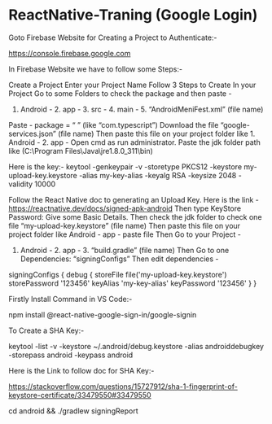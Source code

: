 # ReactNative-Traning (Google Login)

Goto Firebase Website for Creating a Project to Authenticate:-

https://console.firebase.google.com

In Firebase Website we have to follow some Steps:-

Create a Project
Enter your Project Name
Follow 3 Steps to Create
In your Project Go to some Folders to check the package and then paste - 
1. Android - 2. app - 3. src - 4. main - 5. “AndroidMeniFest.xml” (file name)


Paste - package = “ ” (like “com.typescript”)
Download the file “google-services.json” (file name)
Then paste this file on your project folder like 1. Android - 2. app -
Open cmd as run administrator.
Paste the jdk folder path like (C:\Program Files\Java\jre1.8.0_311\bin)


Here is the key:-
keytool -genkeypair -v -storetype PKCS12 -keystore my-upload-key.keystore -alias my-key-alias -keyalg RSA -keysize 2048 -validity 10000


Follow the React Native doc to generating an Upload Key. Here is the link - 
https://reactnative.dev/docs/signed-apk-android
Then type KeyStore Password:
Give some Basic Details.
Then check the jdk folder to check one file “my-upload-key.keystore” (file name)
Then paste this file on your project folder like Android - app - paste file
Then Go to your Project - 
1. Android - 2. app - 3. “build.gradle” (file name)
Then Go to one Dependencies: “signingConfigs”
 Then edit dependencies - 

signingConfigs {
        debug {
            storeFile file('my-upload-key.keystore')
            storePassword '123456'
            keyAlias 'my-key-alias'
            keyPassword '123456'
        }
    }


Firstly Install Command in VS Code:-

npm install @react-native-google-sign-in/google-signin

To Create a SHA Key:-

keytool -list -v -keystore ~/.android/debug.keystore -alias androiddebugkey -storepass android -keypass android

Here is the Link to follow doc for SHA Key:-

https://stackoverflow.com/questions/15727912/sha-1-fingerprint-of-keystore-certificate/33479550#33479550

cd android && ./gradlew signingReport

